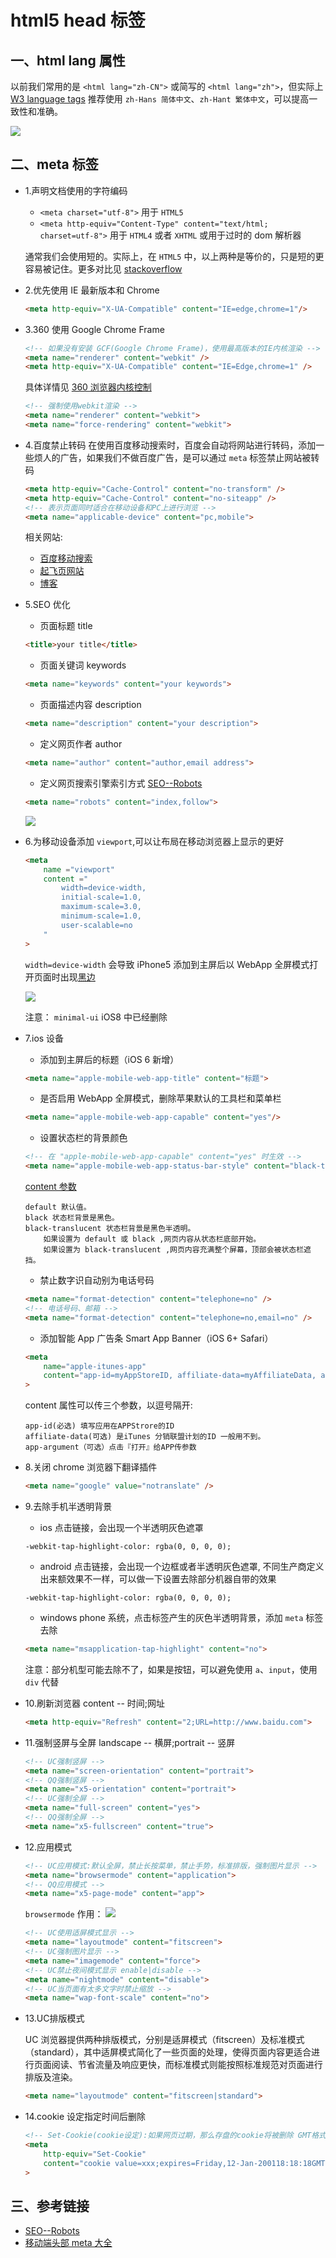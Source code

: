 # html5 head 标签

## 一、html lang 属性
以前我们常用的是 `<html lang="zh-CN">` 或简写的 `<html lang="zh">`，但实际上 [W3 language tags](https://www.w3.org/International/articles/language-tags/) 推荐使用 `zh-Hans 简体中文`、`zh-Hant 繁体中文`，可以提高一致性和准确。

![](../../assets/zh-hant.png)

## 二、meta 标签

* 1.声明文档使用的字符编码
    - `<meta charset="utf-8">` 用于 `HTML5`
    - `<meta http-equiv="Content-Type" content="text/html; charset=utf-8">` 用于 `HTML4` 或者 `XHTML` 或用于过时的 dom 解析器

    通常我们会使用短的。实际上，在 `HTML5` 中，以上两种是等价的，只是短的更容易被记住。更多对比见 [stackoverflow](https://stackoverflow.com/questions/4696499/meta-charset-utf-8-vs-meta-http-equiv-content-type)

* 2.优先使用 IE 最新版本和 Chrome
    ```html
    <meta http-equiv="X-UA-Compatible" content="IE=edge,chrome=1"/>
    ```

* 3.360 使用 Google Chrome Frame
    ```html
    <!-- 如果没有安装 GCF(Google Chrome Frame)，使用最高版本的IE内核渲染 -->
    <meta name="renderer" content="webkit" />
    <meta http-equiv="X-UA-Compatible" content="IE=Edge,chrome=1" />
    ```
    具体详情见 [360 浏览器内核控制](http://se.360.cn/v6/help/meta.html)

    ```html
    <!-- 强制使用webkit渲染 -->
    <meta name="renderer" content="webkit"> 
    <meta name="force-rendering" content="webkit">
    ```

* 4.百度禁止转码
    在使用百度移动搜索时，百度会自动将网站进行转码，添加一些烦人的广告，如果我们不做百度广告，是可以通过 `meta` 标签禁止网站被转码
    ```html
    <meta http-equiv="Cache-Control" content="no-transform" />
    <meta http-equiv="Cache-Control" content="no-siteapp" />
    <!-- 表示页面同时适合在移动设备和PC上进行浏览 -->
    <meta name="applicable-device" content="pc,mobile">
    ```
    
    相关网站:
    - [百度移动搜索](https://ziyuan.baidu.com/college/articleinfo?id=156)
    - [起飞页网站](https://www.qifeiye.com/%E5%A6%82%E4%BD%95%E7%A6%81%E6%AD%A2%E7%99%BE%E5%BA%A6baidu%E7%A7%BB%E5%8A%A8%E6%90%9C%E7%B4%A2%E8%87%AA%E5%8A%A8%E8%BD%AC%E7%A0%812017%E5%B9%B4%E6%9B%B4%E6%96%B0/)
    - [博客](https://www.myw3c.com/jilu/532.html)



* 5.SEO 优化
    - 页面标题 title
    ```html
    <title>your title</title>
    ```
    
    - 页面关键词 keywords
    ```html
    <meta name="keywords" content="your keywords">
    ```
    
    - 页面描述内容 description
    ```html
    <meta name="description" content="your description">
    ```

    - 定义网页作者 author
    ```html
    <meta name="author" content="author,email address">
    ```

    - 定义网页搜索引擎索引方式 [SEO--Robots](https://www.cnblogs.com/wenanry/archive/2010/10/25/1860639.html)
    ```html
    <meta name="robots" content="index,follow">
    ```
    ![](../../assets/seorobots.png)

* 6.为移动设备添加 `viewport`,可以让布局在移动浏览器上显示的更好

    ```html
    <meta
        name ="viewport"
        content ="
            width=device-width,
            initial-scale=1.0,
            maximum-scale=3.0,
            minimum-scale=1.0,
            user-scalable=no
        "
    >
    ```

    `width=device-width` 会导致 iPhone5 添加到主屏后以 WebApp 全屏模式打开页面时出现[黑边](http://bigc.at/ios-webapp-viewport-meta.orz)

    ![](../../assets/viewport.png)

    注意： `minimal-ui` iOS8 中已经删除

* 7.ios 设备

    - 添加到主屏后的标题（iOS 6 新增）
    ```html
    <meta name="apple-mobile-web-app-title" content="标题">
    ```

    - 是否启用 WebApp 全屏模式，删除苹果默认的工具栏和菜单栏
    ```html
    <meta name="apple-mobile-web-app-capable" content="yes"/>
    ```

    - 设置状态栏的背景颜色
    ```html
    <!-- 在 "apple-mobile-web-app-capable" content="yes" 时生效 -->
    <meta name="apple-mobile-web-app-status-bar-style" content="black-translucent" />
    ```
    [content 参数](http://blog.jayself.com/2014/03/22/meta/)
    ```
    default 默认值。
    black 状态栏背景是黑色。
    black-translucent 状态栏背景是黑色半透明。
        如果设置为 default 或 black ,网页内容从状态栏底部开始。
        如果设置为 black-translucent ,网页内容充满整个屏幕，顶部会被状态栏遮挡。
    ```

    - 禁止数字识自动别为电话号码
    ```html
    <meta name="format-detection" content="telephone=no" />
    <!-- 电话号码、邮箱 -->
    <meta name="format-detection" content="telephone=no,email=no" />
    ```

    - 添加智能 App 广告条 Smart App Banner（iOS 6+ Safari）
    ```html
    <meta
        name="apple-itunes-app"
        content="app-id=myAppStoreID, affiliate-data=myAffiliateData, app-argument=myURL"
    > 
    ```
    content 属性可以传三个参数，以逗号隔开:
    ```
    app-id(必选) 填写应用在APPStrore的ID 
    affiliate-data(可选) 是iTunes 分销联盟计划的ID 一般用不到。
    app-argument（可选）点击『打开』给APP传参数
    ```

* 8.关闭 chrome 浏览器下翻译插件
    ```html
    <meta name="google" value="notranslate" />
    ```

* 9.去除手机半透明背景

    - ios 点击链接，会出现一个半透明灰色遮罩
    ```
    -webkit-tap-highlight-color: rgba(0, 0, 0, 0);
    ```

    - android 点击链接，会出现一个边框或者半透明灰色遮罩, 不同生产商定义出来额效果不一样，可以做一下设置去除部分机器自带的效果
    ```
    -webkit-tap-highlight-color: rgba(0, 0, 0, 0);
    ```

    - windows phone 系统，点击标签产生的灰色半透明背景，添加 `meta` 标签去除
    ```html
    <meta name="msapplication-tap-highlight" content="no">
    ```
    注意：部分机型可能去除不了，如果是按钮，可以避免使用 `a`、`input`，使用 `div` 代替

* 10.刷新浏览器
    content -- 时间;网址
    ```html
    <meta http-equiv="Refresh" content="2;URL=http://www.baidu.com">
    ```

* 11.强制竖屏与全屏
    landscape -- 横屏;portrait -- 竖屏
    ```html
    <!-- UC强制竖屏 -->
    <meta name="screen-orientation" content="portrait">
    <!-- QQ强制竖屏 -->
    <meta name="x5-orientation" content="portrait">
    <!-- UC强制全屏 -->
    <meta name="full-screen" content="yes">
    <!-- QQ强制全屏 -->
    <meta name="x5-fullscreen" content="true">
    ```

* 12.应用模式

    ```html
    <!-- UC应用模式:默认全屏，禁止长按菜单，禁止手势，标准排版，强制图片显示 -->
    <meta name="browsermode" content="application">
    <!-- QQ应用模式 -->
    <meta name="x5-page-mode" content="app">
    ```

    `browsermode` 作用：
    ![](../../assets/browermode.png)

    ```html
    <!-- UC使用适屏模式显示 -->
    <meta name="layoutmode" content="fitscreen">
    <!-- UC强制图片显示 -->
    <meta name="imagemode" content="force">
    <!-- UC禁止夜间模式显示 enable|disable -->
    <meta name="nightmode" content="disable">
    <!-- UC当页面有太多文字时禁止缩放 -->
    <meta name="wap-font-scale" content="no">  
    ```

* 13.UC排版模式

    UC 浏览器提供两种排版模式，分别是适屏模式（fitscreen）及标准模式（standard），其中适屏模式简化了一些页面的处理，使得页面内容更适合进行页面阅读、节省流量及响应更快，而标准模式则能按照标准规范对页面进行排版及渲染。

    ```html
    <meta name="layoutmode" content="fitscreen|standard">
    ```

* 14.cookie 设定指定时间后删除
    ```html
    <!-- Set-Cookie(cookie设定):如果网页过期，那么存盘的cookie将被删除 GMT格式 -->
    <meta
        http-equiv="Set-Cookie"
        content="cookie value=xxx;expires=Friday,12-Jan-200118:18:18GMT;path=/"
    >
    ```

## 三、参考链接

* [SEO--Robots](https://www.cnblogs.com/wenanry/archive/2010/10/25/1860639.html)
* [移动端头部 meta 大全](https://gist.github.com/overtrue/f540fbea3c33e3da53fd)
